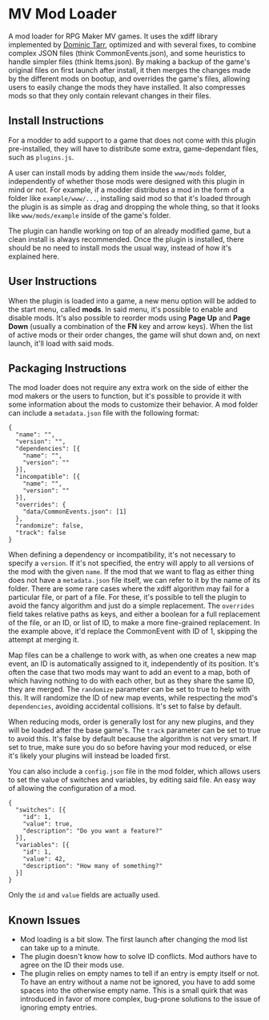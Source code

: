 # MV Mod Loader
A mod loader for RPG Maker MV games. It uses the xdiff library implemented by [Dominic Tarr](https://github.com/dominictarr), optimized and with several fixes, to combine complex JSON files (think CommonEvents.json), and some heuristics to handle simpler files (think Items.json). By making a backup of the game's original files on first launch after install, it then merges the changes made by the different mods on bootup, and overrides the game's files, allowing users to easily change the mods they have installed. It also compresses mods so that they only contain relevant changes in their files.

## Install Instructions

For a modder to add support to a game that does not come with this plugin pre-installed, they will have to distribute some extra, game-dependant files, such as `plugins.js`.

A user can install mods by adding them inside the `www/mods` folder, independently of whether those mods were designed with this plugin in mind or not. For example, if a modder distributes a mod in the form of a folder like `example/www/...`, installing said mod so that it's loaded through the plugin is as simple as drag and dropping the whole thing, so that it looks like `www/mods/example` inside of the game's folder.

The plugin can handle working on top of an already modified game, but a clean install is always recommended. Once the plugin is installed, there should be no need to install mods the usual way, instead of how it's explained here.

## User Instructions
When the plugin is loaded into a game, a new menu option will be added to the start menu, called **mods**. In said menu, it's possible to enable and disable mods. It's also possible to reorder mods using **Page Up** and **Page Down** (usually a combination of the **FN** key and arrow keys). When the list of active mods or their order changes, the game will shut down and, on next launch, it'll load with said mods.

## Packaging Instructions
The mod loader does not require any extra work on the side of either the mod makers or the users to function, but it's possible to provide it with some information about the mods to customize their behavior. A mod folder can include a `metadata.json` file with the following format:
```
{
  "name": "",
  "version": "",
  "dependencies": [{
    "name": "",
    "version": ""
  }],
  "incompatible": [{
    "name": "",
    "version": ""
  }],
  "overrides": {
    "data/CommonEvents.json": [1]
  },
  "randomize": false,
  "track": false
}
```
When defining a dependency or incompatibility, it's not necessary to specify a `version`. If it's not specified, the entry will apply to all versions of the mod with the given `name`. If the mod that we want to flag as either thing does not have a `metadata.json` file itself, we can refer to it by the name of its folder. There are some rare cases where the xdiff algorithm may fail for a particular file, or part of a file. For these, it's possible to tell the plugin to avoid the fancy algorithm and just do a simple replacement. The `overrides` field takes relative paths as keys, and either a boolean for a full replacement of the file, or an ID, or list of ID, to make a more fine-grained replacement. In the example above, it'd replace the CommonEvent with ID of 1, skipping the attempt at merging it.

Map files can be a challenge to work with, as when one creates a new map event, an ID is automatically assigned to it, independently of its position. It's often the case that two mods may want to add an event to a map, both of which having nothing to do with each other, but as they share the same ID, they are merged. The `randomize` parameter can be set to true to help with this. It will randomize the ID of new map events, while respecting the mod's `dependencies`, avoiding accidental collisions. It's set to false by default.

When reducing mods, order is generally lost for any new plugins, and they will be loaded after the base game's. The `track` parameter can be set to true to avoid this. It's false by default because the algorithm is not very smart. If set to true, make sure you do so before having your mod reduced, or else it's likely your plugins will instead be loaded first.

You can also include a `config.json` file in the mod folder, which allows users to set the value of switches and variables, by editing said file. An easy way of allowing the configuration of a mod.
```
{
  "switches": [{
    "id": 1,
    "value": true,
    "description": "Do you want a feature?"
  }],
  "variables": [{
    "id": 1,
    "value": 42,
    "description": "How many of something?"
  }]
}
```
Only the `id` and `value` fields are actually used.
## Known Issues
- Mod loading is a bit slow. The first launch after changing the mod list can take up to a minute.
- The plugin doesn't know how to solve ID conflicts. Mod authors have to agree on the ID their mods use.
- The plugin relies on empty names to tell if an entry is empty itself or not. To have an entry without a name not be ignored, you have to add some spaces into the otherwise empty name. This is a small quirk that was introduced in favor of more complex, bug-prone solutions to the issue of ignoring empty entries.
